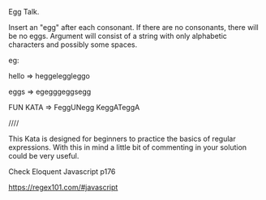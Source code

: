 Egg Talk.

Insert an "egg" after each consonant. If there are no consonants, there will be no eggs.  Argument will consist of a string with only alphabetic characters and possibly some spaces.

eg:

hello => heggeleggleggo

eggs => egegggeggsegg

FUN KATA => FeggUNegg KeggATeggA



////

This Kata is designed for beginners to practice the basics of regular expressions.  With this in mind a little bit of commenting in your solution could be very useful.



Check Eloquent Javascript p176

https://regex101.com/#javascript


